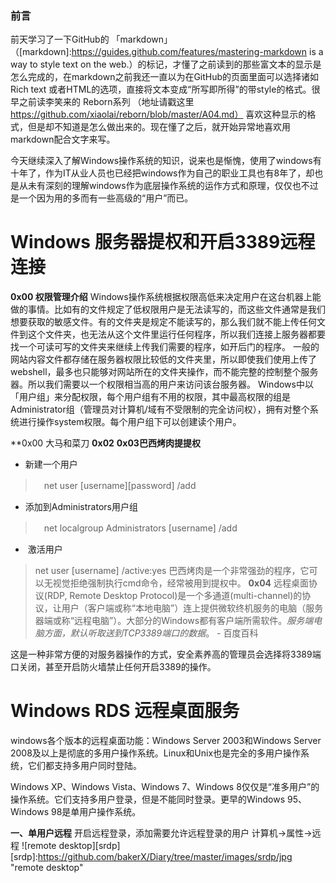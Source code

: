### 前言 
前天学习了一下GitHub的 「markdown」（[markdown]:https://guides.github.com/features/mastering-markdown is a way to style text on the web.）的标记，才懂了之前读到的那些富文本的显示是怎么完成的，在markdown之前我还一直以为在GitHub的页面里面可以选择诸如Rich text
或者HTML的选项，直接将文本变成“所写即所得”的带style的格式。很早之前读李笑来的 Reborn系列 （地址请戳这里 https://github.com/xiaolai/reborn/blob/master/A04.md）
喜欢这种显示的格式，但是却不知道是怎么做出来的。现在懂了之后，就开始异常地喜欢用markdown配合文字来写。

今天继续深入了解Windows操作系统的知识，说来也是惭愧，使用了windows有十年了，作为IT从业人员也已经把windows作为自己的职业工具也有8年了，却也是从未有深刻的理解windows作为底层操作系统的运作方式和原理，仅仅也不过是一个因为用的多而有一些高级的“用户”而已。

# Windows 服务器提权和开启3389远程连接

**0x00 权限管理介绍**
Windows操作系统根据权限高低来决定用户在这台机器上能做的事情。比如有的文件规定了低权限用户是无法读写的，而这些文件通常是我们想要获取的敏感文件。有的文件夹是规定不能读写的，那么我们就不能上传任何文件到这个文件夹，也无法从这个文件里运行任何程序，所以我们连接上服务器都要找一个可读可写的文件夹来继续上传我们需要的程序，如开后门的程序。
一般的网站内容文件都存储在服务器权限比较低的文件夹里，所以即使我们使用上传了webshell，最多也只能够对网站所在的文件夹操作，而不能完整的控制整个服务器。所以我们需要以一个权限相当高的用户来访问该台服务器。
Windows中以「用户组」来分配权限，每个用户组有不用的权限，其中最高权限的组是Administrator组（管理员对计算机/域有不受限制的完全访问权），拥有对整个系统进行操作system权限。每个用户组下可以创建读个用户。

**0x00 大马和菜刀
**0x02**
**0x03巴西烤肉提提权**
* 新建一个用户
>　net user [username][password] /add
* 添加到Administrators用户组
>　net localgroup Administrators [username] /add
*  激活用户
>  net user [username] /active:yes
巴西烤肉是一个非常强劲的程序，它可以无视觉拒绝强制执行cmd命令，经常被用到提权中。
**0x04**
> 远程桌面协议(RDP, Remote Desktop Protocol)是一个多通道(multi-channel)的协议，让用户（客户端或称“本地电脑”）连上提供微软终机服务的电脑（服务器端或称“远程电脑”）。大部分的Windows都有客户端所需软件。_服务端电脑方面，默认听取送到TCP3389端口的数据_。 - 百度百科

这是一种非常方便的对服务器操作的方式，安全素养高的管理员会选择将3389端口关闭，甚至开启防火墙禁止任何开启3389的操作。

# Windows RDS 远程桌面服务

windows各个版本的远程桌面功能：Windows Server 2003和Windows Server 2008及以上是彻底的多用户操作系统。Linux和Unix也是完全的多用户操作系统，它们都支持多用户同时登陆。

Windows XP、Windows Vista、Windows 7、Windows 8仅仅是“准多用户”的操作系统。它们支持多用户登录，但是不能同时登录。更早的Windows 95、Windows 98是单用户操作系统。

**一、单用户远程**
开启远程登录，添加需要允许远程登录的用户
计算机->属性->远程
![remote desktop][srdp]
[srdp]:https://github.com/bakerX/Diary/tree/master/images/srdp/jpg "remote desktop"





